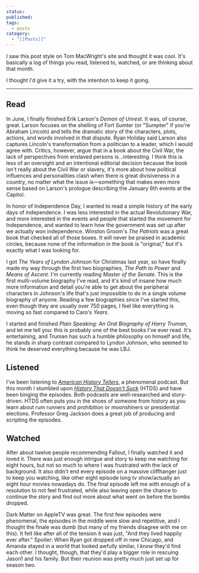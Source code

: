 ```yaml
---
status: 
published: 
tags:
  - posts
category:
  - "[[Posts]]"
---
```

I saw this post style on Tom MacWright's site and thought it was cool. It's basically a log of things you read, listened to, watched, or are thinking about that month.

I thought I'd give it a try, with the intention to keep it going.

---
## Read

In June, I finally finished Erik Larson's *Demon of Unrest*. It was, of course, great. Larson focuses on the shelling of Fort Sumter (or "Sumpter" if you're Abraham Lincoln) and tells the dramatic story of the characters, plots, actions, and words involved in that dispute. Ryan Holiday said Larson also captures Lincoln's transformation from a politician to a leader, which I would agree with. Critics, however, argue that in a book about the Civil War, the lack of perspectives from enslaved persons is...interesting. I think this is less of an oversight and an intentional editorial decision because the book isn't really about the Civil War or slavery, it's more about how political influences and personalities clash when there is great divisiveness in a country, no matter what the issue is—something that makes even more sense based on Larson's prologue describing the January 6th events at the Capitol.

In honor of Independence Day, I wanted to read a simple history of the early days of independence. I was less interested in the actual Revolutionary War, and more interested in the events and people that started the movement for Independence, and wanted to learn how the government was set up after we actually won independence. Winston Groom's *The Patriots* was a great book that checked all of those boxes. It will never be praised in academic circles, because none of the information in the book is "original," but it's exactly what I was looking for.

I got *The Years of Lyndon Johnson* for Christmas last year, so have finally made my way through the first two biographies, *The Path to Power* and *Means of Ascent.* I'm currently reading *Master of the Senate.* This is the first multi-volume biography I've read, and it's kind of insane how much more information and detail you're able to get about the peripheral characters in Johnson's life that's just impossible to do in a single volume biography of anyone. Reading a few biographies since I've started this, even though they are usually over 750 pages, I feel like everything is moving so fast compared to Caro's *Years*.

I started and finished *Plain Speaking: An Oral Biography of Harry Truman*, and let me tell you: this is probably one of the best books I've ever read. It's entertaining, and Truman has such a humble philosophy on himself and life, he stands in sharp contrast compared to Lyndon Johnson, who seemed to think he deserved everything because he was LBJ.

## Listened

I've been listening to *[American History Tellers](https://wondery.com/shows/american-history-tellers/)*, a phenomenal podcast. But this month I stumbled upon *[History That Doesn't Suck](https://www.htdspodcast.com/about)* (HTDS) and have been binging the episodes. Both podcasts are well-researched and story-driven. HTDS often puts you in the shoes of someone from history as you learn about rum runners and prohibition or moonshiners or presidential elections. Professor Greg Jackson does a great job of producing and scripting the episodes.

## Watched

After about twelve people recommending Fallout, I finally watched it and loved it. There was just enough intrigue and story to keep me watching for eight hours, but not so much to where I was frustrated with the lack of background. It also didn't end every episode on a massive cliffhanger just to keep you watching, like other eight episode long tv show/actually an eight hour movies nowadays do. The final episode left me with enough of a resolution to not feel frustrated, while also leaving open the chance to continue the story and find out more about what went on before the bombs dropped.

Dark Matter on AppleTV was great. The first few episodes were phenomenal, the episodes in the middle were slow and repetitive, and I thought the finale was dumb (but many of my friends disagree with me on this). It felt like after all of the tension it was just, "And they lived happily ever after." Spoiler: When Ryan got dropped off in new Chicago, and Amanda stayed in a world that looked awfully similar, I *knew* they'd find each other. I thought, though, that they'd play a bigger role in rescuing Jason1 and his family. But their reunion was pretty much just set up for season two.